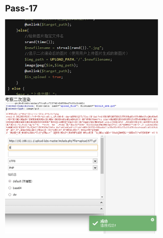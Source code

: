 # Pass-17
![](vx_images/108617231344176.png)
考察二次渲染
![](vx_images/448046629841387.png)
![](vx_images/228843830552652.png)
